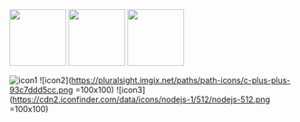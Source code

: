 
<img src="https://cdn-images-1.medium.com/max/1200/1*0ei2MOQxAzF7krm-v60wnQ.jpeg" width="100" height="100">
<img src="https://pluralsight.imgix.net/paths/path-icons/c-plus-plus-93c7ddd5cc.png" width="100" height="100">
<img src="https://cdn2.iconfinder.com/data/icons/nodejs-1/512/nodejs-512.png" width="100" height="100">

![icon1](https://cdn-images-1.medium.com/max/1200/1*0ei2MOQxAzF7krm-v60wnQ.jpeg)
![icon2](https://pluralsight.imgix.net/paths/path-icons/c-plus-plus-93c7ddd5cc.png =100x100)
![icon3](https://cdn2.iconfinder.com/data/icons/nodejs-1/512/nodejs-512.png =100x100)


